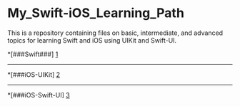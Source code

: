 # My_Swift-iOS_Learning_Path
This is a repository containing files on basic, intermediate, and advanced topics for learning Swift and iOS using UIKit and Swift-UI.


*[###Swift###] [1]

---

*[###iOS-UIKit] [2]

---

*[###iOS-Swift-UI] [3]


[1]: https://github.com/Ces12ned/My_Swift-iOS_Learning_Path/tree/Swift
[2]: https://github.com/Ces12ned/My_Swift-iOS_Learning_Path/tree/iOS-UIKit
[3]: https://github.com/Ces12ned/My_Swift-iOS_Learning_Path/tree/iOS-Swift-UI
